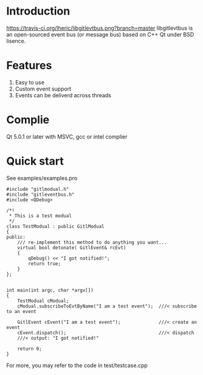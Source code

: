 Introduction
=============
https://travis-ci.org/lheric/libgitlevtbus.png?branch=master
libgitlevtbus is an open-sourced event bus (or message bus) based on C++ Qt under BSD lisence.

Features
========
1. Easy to use
2. Custom event support
3. Events can be deliverd across threads

Complie
=======
Qt 5.0.1 or later with MSVC, gcc or intel complier

Quick start
===========
See examples/examples.pro
```
#include "gitlmodual.h"
#include "gitleventbus.h"
#include <QDebug>

/*!
 * This is a test modual
 */
class TestModual : public GitlModual
{
public:
    /// re-implement this method to do anything you want...
    virtual bool detonate( GitlEvent& rcEvt)
    {
        qDebug() << "I got notified!";
        return true;
    }
};


int main(int argc, char *argv[])
{
    TestModual cModual;
    cModual.subscribeToEvtByName("I am a test event");  ///< subscribe to an event

    GitlEvent cEvent("I am a test event");              ///< create an event
    cEvent.dispatch();                                  ///< dispatch
    ///< output: "I got notified!"
    
    return 0;
}
```


For more, you may refer to the code in test/testcase.cpp
